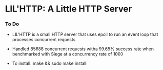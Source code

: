 # LIL'HTTP: A Little HTTP Server #

### To Do ###

* LIL'HTTP is a small HTTP server that uses epoll 
  to run an event loop that processes concurrent requests.  
+ Handled 85688 concurrent requests witha  99.65% success rate when benchmarked 
  with Siege at a concurrency rate of 1000
- To install: make && sudo make install
